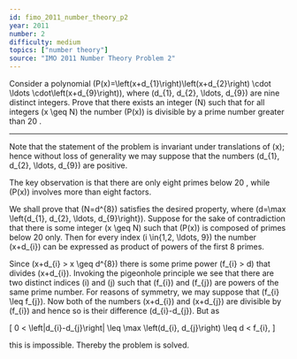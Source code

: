 ```yaml
---
id: fimo_2011_number_theory_p2
year: 2011
number: 2
difficulty: medium
topics: ["number theory"]
source: "IMO 2011 Number Theory Problem 2"
---
```


Consider a polynomial \(P(x)=\left(x+d_{1}\right)\left(x+d_{2}\right) \cdot \ldots \cdot\left(x+d_{9}\right)\), where \(d_{1}, d_{2}, \ldots, d_{9}\) are nine distinct integers. Prove that there exists an integer \(N\) such that for all integers \(x \geq N\) the number \(P(x)\) is divisible by a prime number greater than 20 .

---
Note that the statement of the problem is invariant under translations of \(x\); hence without loss of generality we may suppose that the numbers \(d_{1}, d_{2}, \ldots, d_{9}\) are positive.

The key observation is that there are only eight primes below 20 , while \(P(x)\) involves more than eight factors.

We shall prove that \(N=d^{8}\) satisfies the desired property, where \(d=\max \left\{d_{1}, d_{2}, \ldots, d_{9}\right\}\). Suppose for the sake of contradiction that there is some integer \(x \geq N\) such that \(P(x)\) is composed of primes below 20 only. Then for every index \(i \in\{1,2, \ldots, 9\}\) the number \(x+d_{i}\) can be expressed as product of powers of the first 8 primes.

Since \(x+d_{i} > x \geq d^{8}\) there is some prime power \(f_{i} > d\) that divides \(x+d_{i}\). Invoking the pigeonhole principle we see that there are two distinct indices \(i\) and \(j\) such that \(f_{i}\) and \(f_{j}\) are powers of the same prime number. For reasons of symmetry, we may suppose that \(f_{i} \leq f_{j}\). Now both of the numbers \(x+d_{i}\) and \(x+d_{j}\) are divisible by \(f_{i}\) and hence so is their difference \(d_{i}-d_{j}\). But as

\[
0 < \left|d_{i}-d_{j}\right| \leq \max \left(d_{i}, d_{j}\right) \leq d < f_{i},
\]

this is impossible. Thereby the problem is solved.
